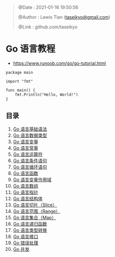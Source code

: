 > @Date    : 2021-01-16 19:50:56
>
> @Author  : Lewis Tian (taseikyo@gmail.com)
>
> @Link    : github.com/taseikyo

# Go 语言教程

- https://www.runoob.com/go/go-tutorial.html

```Golang
package main

import "fmt"

func main() {
    fmt.Println("Hello, World!")
}
```

## 目录

1. [Go 语言基础语法](md/01.go-basic-syntax.md)
1. [Go 语言数据类型](md/02.go-data-types.md)
1. [Go 语言变量](md/03.go-variables.md)
1. [Go 语言常量](md/04.go-constants.md)
1. [Go 语言运算符](md/05.go-operators.md)
1. [Go 语言条件语句](md/06.go-decision-making.md)
1. [Go 语言循环语句](md/07.go-loops.md)
1. [Go 语言函数](md/08.go-functions.md)
1. [Go 语言变量作用域](md/09.go-scope-rules.md)
1. [Go 语言数组](md/10.go-arrays.md)
1. [Go 语言指针](md/11.go-pointers.md)
1. [Go 语言结构体](md/12.go-structures.md)
1. [Go 语言切片（Slice）](md/13.go-slice.md)
1. [Go 语言范围（Range）](md/14.go-range.md)
1. [Go 语言集合（Map）](md/15.go-map.md)
1. [Go 语言递归函数](md/16.go-recursion.md)
1. [Go 语言类型转换](md/17.go-type-casting.md)
1. [Go 语言接口](md/18.go-interfaces.md)
1. [Go 错误处理](md/19.go-error-handling.md)
1. [Go 并发](md/20.go-concurrent.md)

